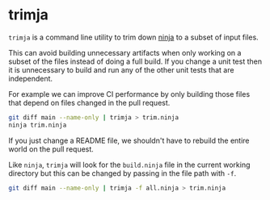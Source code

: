 # trimja

`trimja` is a command line utility to trim down
[ninja](https://ninja-build.org/) to a subset of input files.

This can avoid building unnecessary artifacts when only working on a subset
of the files instead of doing a full build.  If you change a unit test then
it is unnecessary to build and run any of the other unit tests that are
independent.

For example we can improve CI performance by only building those files that
depend on files changed in the pull request.

```bash
git diff main --name-only | trimja > trim.ninja
ninja trim.ninja
```

If you just change a README file, we shouldn't have to rebuild the entire
world on the pull request.

Like `ninja`, `trimja` will look for the `build.ninja` file in the current
working directory but this can be changed by passing in the file path with
`-f`.

```bash
git diff main --name-only | trimja -f all.ninja > trim.ninja
```